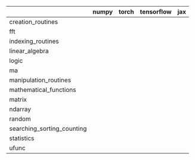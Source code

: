 |                            | numpy   | torch   | tensorflow   | jax   |
|:---------------------------|:--------|:--------|:-------------|:------|
| creation_routines          |         |         |              |       |
| fft                        |         |         |              |       |
| indexing_routines          |         |         |              |       |
| linear_algebra             |         |         |              |       |
| logic                      |         |         |              |       |
| ma                         |         |         |              |       |
| manipulation_routines      |         |         |              |       |
| mathematical_functions     |         |         |              |       |
| matrix                     |         |         |              |       |
| ndarray                    |         |         |              |       |
| random                     |         |         |              |       |
| searching_sorting_counting |         |         |              |       |
| statistics                 |         |         |              |       |
| ufunc                      |         |         |              |       |